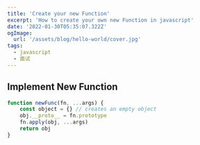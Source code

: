 ```yaml
---
title: 'Create your new Function'
excerpt: 'How to create your own new Function in javascript'
date: '2022-01-30T05:35:07.322Z'
ogImage:
  url: '/assets/blog/hello-world/cover.jpg'
tags:
  - javascript
  - 面试
---
```


## Implement New Function

```js
function newFunc(fn, ...args) {
    const object = {} // creates an empty object
    obj.__proto__ = fn.prototype
    fn.apply(obj, ...args)
    return obj
}
```